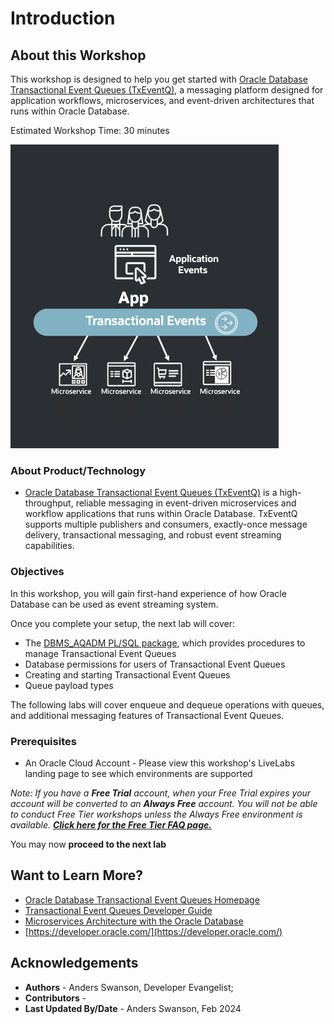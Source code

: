 # Introduction

## About this Workshop

This workshop is designed to help you get started with [Oracle Database Transactional Event Queues (TxEventQ)](https://www.oracle.com/database/advanced-queuing/), a messaging platform designed for application workflows, microservices, and event-driven architectures that runs within Oracle Database.

Estimated Workshop Time: 30 minutes

![TxEventQ Application Events](images/microservice-events.png " ")

### About Product/Technology

* [Oracle Database Transactional Event Queues (TxEventQ)](https://docs.oracle.com/en/database/oracle/oracle-database/23/adque/aq-introduction.html) is a high-throughput, reliable messaging in event-driven microservices and workflow applications that runs within Oracle Database. TxEventQ supports multiple publishers and consumers, exactly-once message delivery, transactional messaging, and robust event streaming capabilities.

### Objectives

In this workshop, you will gain first-hand experience of how Oracle Database can be used as event streaming system.

Once you complete your setup, the next lab will cover:

* The [DBMS_AQADM PL/SQL package](https://docs.oracle.com/en/database/oracle/oracle-database/23/arpls/DBMS_AQADM.html), which provides procedures to manage Transactional Event Queues
* Database permissions for users of Transactional Event Queues
* Creating and starting Transactional Event Queues
* Queue payload types

The following labs will cover enqueue and dequeue operations with queues, and additional messaging features of Transactional Event Queues.

### Prerequisites

* An Oracle Cloud Account - Please view this workshop's LiveLabs landing page to see which environments are supported

*Note: If you have a **Free Trial** account, when your Free Trial expires your account will be converted to an **Always Free** account. You will not be able to conduct Free Tier workshops unless the Always Free environment is available. **[Click here for the Free Tier FAQ page.](https://www.oracle.com/cloud/free/faq.html)***


You may now **proceed to the next lab**

## Want to Learn More?

* [Oracle Database Transactional Event Queues Homepage](https://docs.oracle.com/en/database/oracle/oracle-database/23/adque/index.html)
* [Transactional Event Queues Developer Guide](https://oracle.github.io/microservices-datadriven/transactional-event-queues/)
* [Microservices Architecture with the Oracle Database](https://www.oracle.com/technetwork/database/availability/trn5515-microserviceswithoracle-5187372.pdf)
* [https://developer.oracle.com/](https://developer.oracle.com/)

## Acknowledgements

* **Authors** - Anders Swanson, Developer Evangelist;
* **Contributors** - 
* **Last Updated By/Date** - Anders Swanson, Feb 2024
